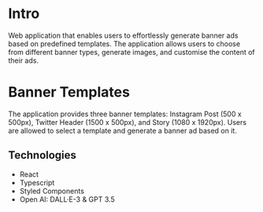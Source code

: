 # Intro

Web application that enables users to effortlessly generate banner ads based on predefined templates. The application allows users to choose from different banner types, generate images, and customise the content of their ads.

# Banner Templates

The application provides three banner templates: Instagram Post (500 x 500px),
Twitter Header (1500 x 500px), and Story (1080 x 1920px). Users are allowed to select a
template and generate a banner ad based on it.

## Technologies

- React
- Typescript
- Styled Components
- Open AI: DALL·E-3 & GPT 3.5
